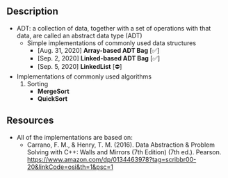 ## Description 
- ADT: a collection of data, together with a set of operations with that data, are called an abstract data type (ADT)
	- Simple implementations of commonly used data structures 
  	  - [Aug. 31, 2020] **Array-based ADT Bag**  [:white_check_mark:]
  	  - [Sep. 2,  2020] **Linked-based ADT Bag** [:white_check_mark:]
  	  - [Sep. 5,  2020] **LinkedList** 		  [:no_entry:]
- Implementations of commonly used algorithms
	1. Sorting
		- **MergeSort**
		- **QuickSort**

## Resources
- All of the implementations are based on:
  - Carrano, F. M., & Henry, T. M. (2016). Data Abstraction & Problem Solving with C++: Walls and Mirrors (7th Edition) (7th ed.). Pearson.          https://www.amazon.com/dp/0134463978?tag=scribbr00-20&linkCode=osi&th=1&psc=1
